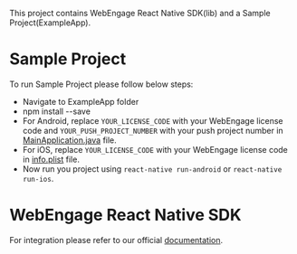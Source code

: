 This project contains WebEngage React Native SDK(lib) and a Sample Project(ExampleApp).

# Sample Project

To run Sample Project please follow below steps:
* Navigate to ExampleApp folder
* npm install --save
* For Android, replace ```YOUR_LICENSE_CODE``` with your WebEngage license code and ```YOUR_PUSH_PROJECT_NUMBER``` with your push project number in [MainApplication.java](https://github.com/WebEngage/react-native-webengage/blob/master/ExampleApp/android/app/src/main/java/com/exampleapp/MainApplication.java) file.
* For iOS, replace ```YOUR_LICENSE_CODE``` with your WebEngage license code in [info.plist](https://github.com/WebEngage/react-native-webengage/blob/master/ExampleApp/ios/ExampleApp/Info.plist) file.
* Now run you project using ```react-native run-android``` or ```react-native run-ios```.




# WebEngage React Native SDK

For integration please refer to our official [documentation](https://docs.webengage.com/docs/react-native-getting-started).